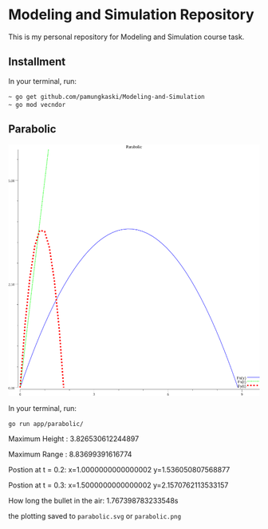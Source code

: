 # Modeling and Simulation Repository

This is my personal repository for Modeling and Simulation course task.

## Installment
In your terminal, run:

```
~ go get github.com/pamungkaski/Modeling-and-Simulation
~ go mod vecndor
```

## Parabolic
![](https://raw.githubusercontent.com/pamungkaski/Modeling-and-Simulation/master/parabolic.png)

In your terminal, run:

```
go run app/parabolic/
```

Maximum Height :  3.826530612244897

Maximum Range :  8.83699391616774

Postion at t = 0.2:  x=1.0000000000000002 y=1.536050807568877

Postion at t = 0.3:  x=1.5000000000000002 y=2.1570762113533157

How long the bullet in the air:  1.767398783233548s


the plotting saved to `parabolic.svg` or `parabolic.png`

